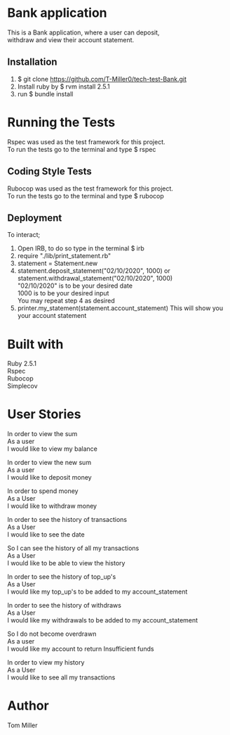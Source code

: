 # Bank application

This is a Bank application, where a user can deposit,  
withdraw and view their account statement.

## Installation
1. $ git clone https://github.com/T-Miller0/tech-test-Bank.git  
2. Install ruby by $ rvm install 2.5.1  
3. run $ bundle install

# Running the Tests
Rspec was used as the test framework for this project.  
To run the tests go to the terminal and type $ rspec  

## Coding Style Tests
Rubocop was used as the test framework for this project.  
To run the tests go to the terminal and type $ rubocop


## Deployment

To interact;

1. Open IRB, to do so type in the terminal $ irb
2. require "./lib/print_statement.rb"
3. statement = Statement.new
4. statement.deposit_statement("02/10/2020", 1000)
or statement.withdrawal_statement("02/10/2020", 1000)  
"02/10/2020" is to be your desired date  
1000 is to be your desired input  
You may repeat step 4 as desired  
5. printer.my_statement(statement.account_statement)
This will show you your account statement

# Built with
Ruby 2.5.1  
Rspec  
Rubocop  
Simplecov  

# User Stories

In order to view the sum   
As a user  
I would like to view my balance<br>

In order to view the new sum  
As a user  
I would like to deposit money  

In order to spend money  
As a User  
I would like to withdraw money

In order to see the history of transactions  
As a User  
I would like to see the date

So I can see the history of all my transactions  
As a User  
I would like to be able to view the history

In order to see the history of top_up's  
As a User  
I would like my top_up's to be added to my account_statement

In order to see the history of withdraws  
As a User  
I would like my withdrawals to be added to my account_statement

So I do not become overdrawn  
As a user  
I would like my account to return Insufficient funds

In order to view my history  
As a User  
I would like to see all my transactions

# Author
Tom Miller

